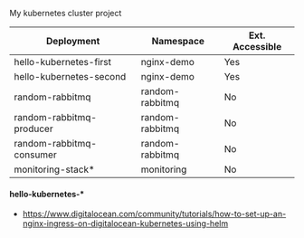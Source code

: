 My kubernetes cluster project

Deployment | Namespace | Ext. Accessible
------------ | ------------- | -------------
hello-kubernetes-first   | nginx-demo      | Yes
hello-kubernetes-second  | nginx-demo      | Yes
random-rabbitmq          | random-rabbitmq | No
random-rabbitmq-producer | random-rabbitmq | No
random-rabbitmq-consumer | random-rabbitmq | No
monitoring-stack*        | monitoring      | No

#### hello-kubernetes-*

* https://www.digitalocean.com/community/tutorials/how-to-set-up-an-nginx-ingress-on-digitalocean-kubernetes-using-helm

